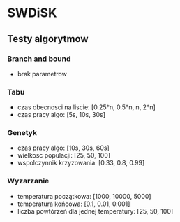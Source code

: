 # SWDiSK
## Testy algorytmow
### Branch and bound
* brak parametrow

### Tabu
* czas obecnosci na liscie: [0.25\*n, 0.5\*n, n, 2\*n]
* czas pracy algo: [5s, 10s, 30s]

### Genetyk
* czas pracy algo: [10s, 30s, 60s]
* wielkosc populacji: [25, 50, 100]
* wspolczynnik krzyzowania: [0.33, 0.8, 0.99]

### Wyzarzanie
* temperatura początkowa: [1000, 10000, 5000]
* temperatura końcowa: [0.1, 0.01, 0.001]
* liczba powtórzeń dla jednej temperatury: [25, 50, 100]
